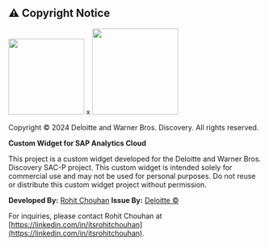 ## ⚠️ Copyright Notice
<p>
<img src="https://upload.wikimedia.org/wikipedia/commons/thumb/6/6e/Deloitte-logo-black.svg/2560px-Deloitte-logo-black.svg.png" width="150"/>  x <img src="https://upload.wikimedia.org/wikipedia/commons/thumb/6/64/Warner_Bros._Discovery.svg/768px-Warner_Bros._Discovery.svg.png" width="170"/>
</p>
Copyright © 2024 Deloitte and Warner Bros. Discovery. All rights reserved.

**Custom Widget for SAP Analytics Cloud**

This project is a custom widget developed for the Deloitte and Warner Bros. Discovery SAC-P project. This custom widget is intended solely for commercial use and may not be used for personal purposes. Do not reuse or distribute this custom widget project without permission.

**Developed By:** [Rohit Chouhan](https://linkedin.com/in/itsrohitchouhan "Rohit Chouhan") 
**Issue By:** [Deloitte ©  ](https://deloitte.com) 

For inquiries, please contact Rohit Chouhan at [https://linkedin.com/in/itsrohitchouhan](https://linkedin.com/in/itsrohitchouhan).

